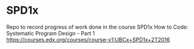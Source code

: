 # SPD1x
Repo to record progress of work done in the course SPD1x How to Code: Systematic Program Design - Part 1
https://courses.edx.org/courses/course-v1:UBCx+SPD1x+2T2016
